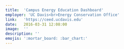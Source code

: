 ```yaml
---
title:  'Campus Energy Education Dashboard'
employer: 'UC Davis<br>Energy Conservation Office'
link:   'https://ceed.ucdavis.edu'
date:   2016-03-31 12:08:00
image:  ''
description: ''
emojis: ':mortar_board: :bar_chart:'
---
```

